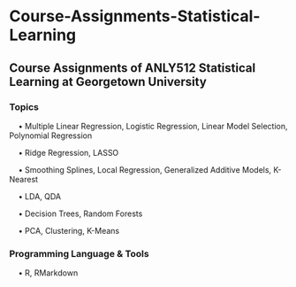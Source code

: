 # Course-Assignments-Statistical-Learning

## Course Assignments of ANLY512 Statistical Learning at Georgetown University

### Topics
$\quad$• Multiple Linear Regression, Logistic Regression, Linear Model Selection, Polynomial Regression

$\quad$• Ridge Regression, LASSO  

$\quad$• Smoothing Splines, Local Regression, Generalized Additive Models, K-Nearest

$\quad$• LDA, QDA  

$\quad$• Decision Trees, Random Forests

$\quad$• PCA, Clustering, K-Means

### Programming Language & Tools
$\quad$• R, RMarkdown
